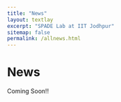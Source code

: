 ```yaml
---
title: "News"
layout: textlay
excerpt: "SPADE Lab at IIT Jodhpur"
sitemap: false
permalink: /allnews.html
---
```


# News

<!-- {% for article in site.data.news %}
<p>{{ article.date }} <br>
<em>{{ article.headline }}</em></p>
{% endfor %} -->


<p>Coming Soon!!</p>
